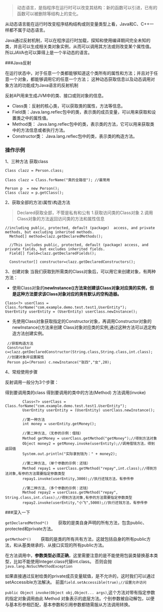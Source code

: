 > 动态语言，是指程序在运行时可以改变其结构：新的函数可以引进，已有的函数可以被删除等结构上的变化。

从动态语言能在运行时改变程序结构结构或则变量类型上看，Java和C、C++一样都不属于动态语言。 

Java通过反射机制，可以在程序运行时加载，探知和使用编译期间完全未知的类，并且可以生成相关类对象实例，从而可以调用其方法或则改变某个属性值。
所以JAVA也可以算得上是一个半动态的语言。


###Java反射

 在运行状态中，对于任意一个类都能够知道这个类所有的属性和方法；并且对于任意一个对象，都能够调用它的任意一个方法；
 这种动态获取信息以及动态调用对象方法的功能成为Java语言的反射机制
 
 
 反射API用来生成JVM中的类、接口或则对象的信息。 
- Class类：反射的核心类，可以获取类的属性，方法等信息。 
- Field类：Java.lang.reflec包中的类，表示类的成员变量，可以用来获取和设置类之中的属性值。 
- Method类： Java.lang.reflec包中的类，表示类的方法，它可以用来获取类中的方法信息或者执行方法。 
- Constructor类： Java.lang.reflec包中的类，表示类的构造方法。


### 操作示例

1、三种方法 获取class
```
Class clazz = Person.class;

Class clazz = Class.forName("类的全路径"); //最常用

Person p  = new Person();
Class clazz = p.getClass();

```

2、获取全部的方法\属性\构造方法
> Declared获取全部，不管是私有和公有   1.获取访问类的Class对象   2.调用Class对象的方法返回访问类的方法和属性信息
 
```
//including public, protected, default (package)  access, and private methods, but excluding inherited methods.
  Method[] method=clazz.getDeclaredMethods();

  //This includes public, protected, default (package) access, and private fields, but excludes inherited fields.
  Field[] field=clazz.getDeclaredFields();

  Constructor[] constructor=clazz.getDeclaredConstructors();

```
3、创建对象
当我们获取到所需类的Class对象后，可以用它来创建对象，有两种方法：

- 使用Class对象的**newInstance()**方法来创建该Class对象对应类的实例，但是**这种方法要求该Class对象对应的类有默认的空构造器。**

```
Class<?> userClass = Class.forName("com.example.demo.test.test1.UserEntity");
UserEntity userEntity = (UserEntity) userClass.newInstance();
```

- 先使用Class对象获取指定的Constructor对象，再调用Constructor对象的newInstance()方法来创建 Class对象对应类的实例,通过这种方法可以选定构造方法创建实例。

```
 //获取构造方法
 Constructor c=clazz.getDeclaredConstructor(String.class,String.class,int.class);
 //创建对象并设置属性
 Person p1=(Person) c.newInstance("张四","女",20);

```

4、常规使用步骤

反射调用一般分为3个步骤：

得到要调用类的class
得到要调用的类中的方法(Method)
方法调用(invoke)

```
        Class<?> userClass = Class.forName("com.example.demo.test.test1.UserEntity");
        UserEntity userEntity = (UserEntity) userClass.newInstance();

        //第一种方法
        int money = userEntity.getMoney();

        //第二种方法,（无参的示例：借钱）
        Method getMoney = userClass.getMethod("getMoney");//得到方法对象
        Object money2 = getMoney.invoke(userEntity);//调用借钱方法，得到返回值
        System.out.println("实际拿到钱为：" + money2);

        //第二种方法,（单个参数的示例：还钱）
        Method repay1 = userClass.getMethod("repay",int.class);//得到方法对象,有参的方法需要指定参数类型
        repay1.invoke(userEntity,3000);//执行还钱方法，有参传参

        //第二种方法,（多个参数的示例：还钱）
        Method repay2 = userClass.getMethod("repay", String.class,int.class);//得到方法对象,有参的方法需要指定参数类型
        repay2.invoke(userEntity,"小飞",5000);//执行还钱方法，有参传参

```

###深入一下

`getDeclaredMethod*()`
　　获取的是类自身声明的所有方法，包含public、protected和private方法。

`getMethod*()`
　　获取的是类的所有共有方法，这就包括自身的所有public方法，和从基类继承的、从接口实现的所有public方法。

 在方法调用中，**参数类型必须正确**，这里需要注意的是不能使用包装类替换基本类型，比如不能使用Integer.class代替int.class。
 否则会抛 `java.lang.NoSuchMethodException`

 
 如果直接通过反射给类的private成员变量赋值，是不允许的，这时我们可以通过setAccessible方法解决。
 前面`field.setAccessible(true);//设置允许访问 ` 


`public Object invoke(Object obj,Object... args)`,这个方法对带有指定参数的指定对象调用由此 Method 对象表示的底层方法。个别参数被自动解包，以便与基本形参相匹配，基本参数和引用参数都随需服从方法调用转换。






